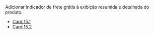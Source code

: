 Adicionar indicador de frete grátis à exibição resumida e detalhada do produto.

- [Card 15.1](https://github.com/my-org/my-repo/tree/master/wireframes/card_15.1.png)
- [Card 15.2](https://github.com/my-org/my-repo/tree/master/wireframes/card_15.2.png)
